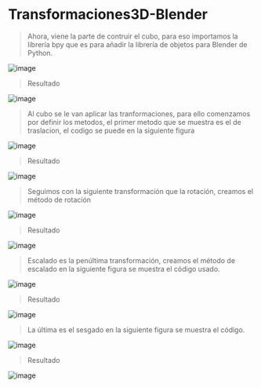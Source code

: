 # Transformaciones3D-Blender

>Ahora, viene la parte de contruir el cubo, para eso importamos la librería bpy que es para añadir la librería de objetos para Blender de Python.

![image](https://user-images.githubusercontent.com/71051834/144003788-6764e1b1-2087-48ed-8717-6a173a3df3b0.png)
>Resultado

![image](https://user-images.githubusercontent.com/71051834/144003814-0f79aba3-ea8a-4ebe-b73d-7073f23f7b5f.png)

>Al cubo se le van aplicar las tranformaciones, para ello comenzamos por definir los metodos, el primer metodo que se muestra es el de traslacion, el codigo se puede en la siguiente figura

![image](https://user-images.githubusercontent.com/71051834/144003858-957ec71b-4936-46db-87a3-4752e8310898.png)
>Resultado

![image](https://user-images.githubusercontent.com/71051834/144003895-ebc3c424-31d9-4f1d-a577-00915f110234.png)

>Seguimos con la siguiente transformación que la rotación, creamos el método de rotación

![image](https://user-images.githubusercontent.com/71051834/144003933-d7919c44-bdce-4094-9db8-9e327f135caa.png)
>Resultado

![image](https://user-images.githubusercontent.com/71051834/144003996-197e3d99-5b56-44c9-8b2b-809e06bfb051.png)

>Escalado es la penúltima transformación, creamos el método de escalado en la siguiente figura se muestra el código usado.

![image](https://user-images.githubusercontent.com/71051834/144003966-e92de973-a892-45cd-a904-c6952026c426.png)
>Resultado

![image](https://user-images.githubusercontent.com/71051834/144004039-84ea5372-d1ff-4930-aa2c-05ccef66b6b2.png)

>La última es el sesgado en la siguiente figura se muestra el código.

![image](https://user-images.githubusercontent.com/71051834/144004072-89c5579e-4a02-4f2d-a852-ba4a07f119f8.png)
>Resultado

![image](https://user-images.githubusercontent.com/71051834/144004099-5090fed1-4799-4b19-b103-b4ed252c338c.png)
